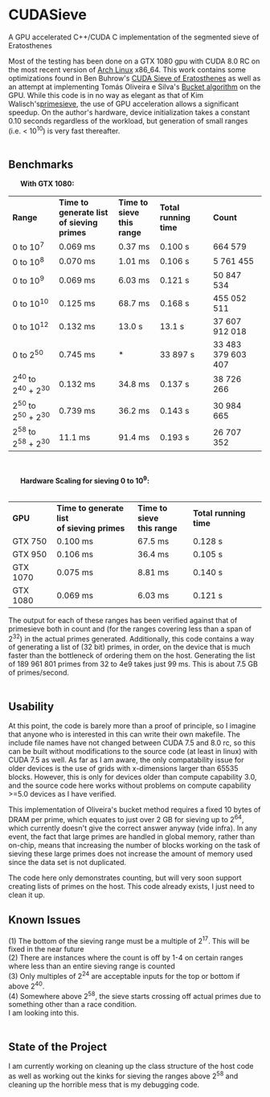 # CUDASieve
A GPU accelerated C++/CUDA C implementation of the segmented sieve of Eratosthenes

Most of the testing has been done on a GTX 1080 gpu with CUDA 8.0 RC on the most recent version of <a href="https://www.archlinux.org"> Arch Linux</a> x86_64.  This work contains some optimizations found in Ben Buhrow's <a href="https://sites.google.com/site/bbuhrow/home/cuda-sieve-of-eratosthenes">CUDA Sieve of Eratosthenes</a> as well as an attempt at implementing Tomás Oliveira e Silva's <a href="http://sweet.ua.pt/tos/software/prime_sieve.html">Bucket
algorithm</a> on the GPU.
While this code is in no way as elegant as that of Kim Walisch's<a href="http://primesieve.org">primesieve</a>, the use of GPU acceleration allows a
significant speedup.  On the author's hardware, device initialization takes a constant 0.10 seconds regardless of the
workload, but generation of small ranges (i.e. < 10<sup>10</sup>) is very fast thereafter.<br><br>

Benchmarks
----------
&nbsp;&nbsp;&nbsp;&nbsp;&nbsp;&nbsp;<b>With GTX 1080:</b>
<table>
<tr><td><b>Range</td><td><b>Time to generate list<br> of sieving primes</td><td><b>Time to sieve<br> this range</td><td><b>Total running time</td><td><b>Count</td></tr>
<tr><td> 0 to 10<sup>7</sup> </td><td> 0.069 ms</td> <td> 0.37 ms</td><td> 0.100 s <td> 664 579</td></tr>
<tr><td> 0 to 10<sup>8</sup></td><td>  0.070 ms </td><td> 1.01 ms </td><td> 0.106 s</td><td> 5 761 455</td></tr>  
<tr><td> 0 to 10<sup>9</sup></td><td> 0.069 ms  </td><td> 6.03 ms  </td><td> 0.121 s </td><td> 50 847 534</td></tr>  
<tr><td> 0 to 10<sup>10</sup></td><td> 0.125 ms</td><td> 68.7 ms</td><td> 0.168 s</td><td> 455 052 511</td></tr>  
<tr><td> 0 to 10<sup>12</sup></td><td> 0.132 ms</td><td> 13.0 s</td><td> 13.1 s</td><td> 37 607 912 018</td></tr>  
<tr><td> 0 to 2<sup>50</sup></td><td> 0.745 ms</td><td> *  </td><td> 33 897 s </td><td> 33 483 379 603 407</td></tr>  
<tr><td> 2<sup>40</sup> to 2<sup>40</sup> + 2<sup>30</sup></td><td> 0.132 ms</td><td> 34.8 ms</td><td> 0.137 s</td><td> 38 726 266</td></tr>  
<tr><td> 2<sup>50</sup> to 2<sup>50</sup> + 2<sup>30</sup></td><td> 0.739 ms</td><td> 36.2 ms</td><td> 0.143 s</td><td> 30 984 665</td></tr>  
<tr><td> 2<sup>58</sup> to 2<sup>58</sup> + 2<sup>30</sup></td><td> 11.1 ms</td><td> 91.4 ms</td><td> 0.193 s </td><td> 26 707 352</td></tr></table>
<br>

&nbsp;&nbsp;&nbsp;&nbsp;&nbsp;&nbsp;<b>Hardware Scaling for sieving 0 to 10<sup>9</sup>:<br><br></b>
<table>
<tr><td><b>GPU</td><td><b>Time to generate list<br> of sieving primes</td><td><b>Time to sieve<br> this range</td><td><b>Total running time</td></tr>
<tr><td>GTX 750</td><td>0.100 ms</td><td>67.5 ms</td><td>0.128 s</td></tr>
<tr><td>GTX 950</td><td>0.106 ms</td><td>36.4 ms</td><td>0.105 s</td></tr>
<tr><td>GTX 1070</td><td>0.075 ms</td><td>8.81 ms</td><td>0.140 s</td></tr>
<tr><td>GTX 1080</td><td>0.069 ms</td><td>6.03 ms</td><td>0.121 s</td></tr>
</table>

The output for each of these ranges has been verified against that of primesieve both in count and (for the ranges covering
less than a span of 2<sup>32</sup>) in the actual primes generated.  Additionally, this code contains a way of generating a
 list of (32 bit) primes, in order, on the device that is much faster than the bottleneck of ordering them on the host.
  Generating the list of 189 961 801 primes from 32 to 4e9 takes just 99 ms.  This is about 7.5 GB of primes/second.<br><br>
  
Usability
---------

At this point, the code is barely more than a proof of principle, so I imagine that anyone who is interested in this can
write their own makefile.  The include file names have not changed between CUDA 7.5 and 8.0 rc, so this can be built without
modifications to the source code (at least in linux) with CUDA 7.5 as well.  As far as I am aware, the only compatability
issue for older devices is the use of grids with x-dimensions larger than 65535 blocks.  However, this is only for devices
older than compute capability 3.0, and the source code here works without problems on compute capability >=5.0 devices
as I have verified.

This implementation of Oliveira's bucket method requires a fixed 10 bytes of DRAM per prime, which equates to just over 2 GB
for sieving up to 2<sup>64</sup>, which currently doesn't give the correct answer anyway (vide infra).  In any event, the fact that
large primes are handled in global memory, rather than on-chip, means that increasing the number of blocks working on the
task of sieving these large primes does not increase the amount of memory used since the data set is not duplicated.

The code here only demonstrates counting, but will very soon support creating lists of primes on the host.  This code already
exists, I just need to clean it up.
<br>

Known Issues
------------

  (1) The bottom of the sieving range must be a multiple of 2<sup>17</sup>.  This will be fixed in the near future<br>
  (2) There are instances where the count is off by 1-4 on certain ranges where less than an entire sieving range is counted<br>
  (3) Only multiples of 2<sup>24</sup> are acceptable inputs for the top or bottom if above 2<sup>40</sup>.<br>
  (4) Somewhere above 2<sup>58</sup>, the sieve starts crossing off actual primes due to something other than a race condition.  
      I am looking into this.<br>
<br>

State of the Project
-------------------
I am currently working on cleaning up the class structure of the host code as well as working out the kinks for sieving
the ranges above 2<sup>58</sup> and cleaning up the horrible mess that is my debugging code.
